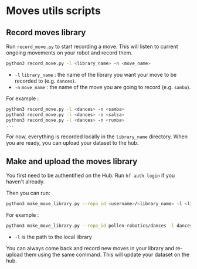 # Moves utils scripts

## Record moves library

Run `record_move.py` to start recording a move. This will listen to current ongoing movements on your robot and record them. 

```bash
python3 record_move.py -l <library_name> -n <move_name>
```
- `-l` `library_name` : the name of the library you want your move to be recorded to (e.g. `dances`).
- `-n` `move_name` : the name of the move you are going to record (e.g. `samba`).

For example :

```bash
python3 record_move.py -l <dances> -n <samba>
python3 record_move.py -l <dances> -n <salsa>
python3 record_move.py -l <dances> -n <rumba>
...
```

For now, everything is recorded locally in the `library_name` directory. When you are ready, you can upload your dataset to the hub. 

## Make and upload the moves library

You first need to be authentified on the Hub. Run `hf auth login` if you haven't already.

Then you can run:

```bash
python3 make_move_library.py --repo_id <username>/<library_name> -l <library_name>/ 
```

For example : 

```bash
python3 make_move_library.py --repo_id pollen-robotics/dances -l dances/ 
```

- `-l` is the path to the local library

You can always come back and record new moves in your library and re-upload them using the same command. This will update your dataset on the hub.

